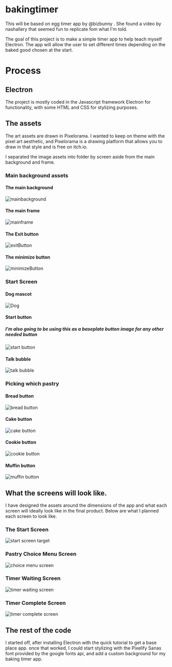 # bakingtimer

This will be based on egg timer app by @bizbunny . She found a video by nashallery that seemed fun to replicate fom what I'm told.

The goal of this project is to make a simple timer app to help teach myself Electron. The app will allow the user to set different times depending on the baked good chosen at the start.

# Process

## Electron

The project is mostly coded in the Javascript framework Electron for functionality, with some HTML and CSS for stylizing purposes.

## The assets

The art assets are drawn in Pixelorama. I wanted to keep on theme with the pixel art aesthetic, and Pixelorama is a drawing platform that allows you to draw in that style and is free on itch.io.

I separated the image assets into folder by screen aside from the main background and frame.

### Main background assets

#### The main background

![mainbackground](./assets/bakingTimer-bg.png)

#### The main frame

![mainframe](./assets/bakingTimer-frame.png)

#### The Exit button

![exitButton](./assets/bakingtimer-exitbutton.png)

#### The minimize button

![minimizeButton](./assets/bakingtimer-minbutton.png)

### Start Screen

#### Dog mascot

![Dog](./assets/startScreen/bgtimer-dog.png)

#### Start button

##### I'm also going to be using this as a baseplate button image for any other needed button

![start button](./assets/startScreen/bgtimer-startbtn.png)

#### Talk bubble

![talk bubble](./assets/startScreen/talkbubble.png)

### Picking which pastry

#### Bread button

![bread button](./assets/choicesScreen/bread.png)

#### Cake button

![cake button](./assets/choicesScreen/cake.png)

#### Cookie button

![cookie button](./assets/choicesScreen/cookie.png)

#### Muffin button

![muffin button](./assets/choicesScreen/muffin.png)

## What the screens will look like.

I have designed the assets around the dimensions of the app and what each screen will ideally look like in the final product. Below are what I planned each screen to look like.

### The Start Screen

![start screen target](./assets/bakingTimer-startMenu.png)

### Pastry Choice Menu Screen

![choice menu screen](./assets/bakingTimer-choiceMenu.png)

### Timer Waiting Screen

![timer waiting screen](./assets/bakingTimer-waitingTimerMenu.png)

### Timer Complete Screen

![timer complete screen](./assets/bakingTimer-DoneTimerMenu.png)

## The rest of the code

I started off, after installing Electron with the quick tutorial to get a base place app. once that worked, I could start stylizing with the Pixelify Sanas font provided by the google fonts api, and add a custom background for my baking timer app.
